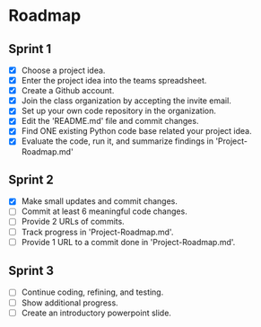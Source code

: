 # Roadmap
## Sprint 1
- [x] Choose a project idea.
- [x] Enter the project idea into the teams spreadsheet.
- [x] Create a Github account.
- [x] Join the class organization by accepting the invite email.
- [x] Set up your own code repository in the organization.
- [x] Edit the 'README.md' file and commit changes.
- [x] Find ONE existing Python code base related your project idea.
- [x] Evaluate the code, run it, and summarize findings in 'Project-Roadmap.md'
## Sprint 2
- [x] Make small updates and commit changes.
- [ ] Commit at least 6 meaningful code changes.
- [ ] Provide 2 URLs of commits.
- [ ] Track progress in 'Project-Roadmap.md'.
- [ ] Provide 1 URL to a commit done in 'Project-Roadmap.md'.
## Sprint 3 
- [ ] Continue coding, refining, and testing.
- [ ] Show additional progress.
- [ ] Create an introductory powerpoint slide.
